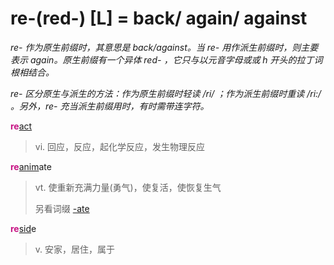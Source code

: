 # re-(red-) [L] = back/ again/ against

*re- 作为原生前缀时，其意思是 back/against。当 re- 用作派生前缀时，则主要表示 again。原生前缀有一个异体 red- ，它只与以元音字母或或 h 开头的拉丁词根相结合。*

*re- 区分原生与派生的方法：作为原生前缀时轻读 /ri/ ；作为派生前缀时重读 /ri:/ 。另外，re- 充当派生前缀用时，有时需带连字符。*

<b style="color: #C71585;">re</b>[act](_act_.md)
> vi. 回应，反应，起化学反应，发生物理反应

<b style="color: #C71585;">re</b>[anim](_anim_.md)ate
> vt. 使重新充满力量(勇气)，使复活，使恢复生气
>
> 另看词缀 [-ate](-ate.md)

<b style="color: #C71585;">re</b>[sid](_sid_.md)e
> v. 安家，居住，属于